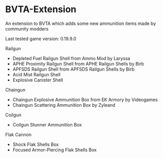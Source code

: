# BVTA-Extension
An extension to BVTA which adds some new ammunition items made by community modders

Last tested game version: 0.19.9.0

Railgun
  - Depleted Fuel Railgun Shell from Ammo Mod by Laryssa
  - APHE Proximity Railgun Shell from APHE Railgun Shells by Birb
  - APFSDS Railgun Shell from APFSDS Railgun Shells by Birb
  - Acid Mist Railgun Shell
  - Explosive Canister Shell

Chaingun
  - Chaingun Explosive Ammunition Box from EK Armory by Videogames
  - Chaingun Scattering Ammunition Box by Zyleand

Coilgun
  - Coilgun Stunner Ammunition Box

Flak Cannon
  - Shock Flak Shells Box
  - Focused Armor-Piercing Flak Shells Box